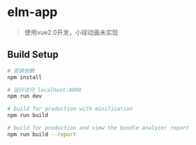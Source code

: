 # elm-app

> 使用vue2.0开发，小球动画未实现

## Build Setup

``` bash
# 安装依赖
npm install

# 运行访问 localhost:8090
npm run dev

# build for production with minification
npm run build

# build for production and view the bundle analyzer report
npm run build --report
```


